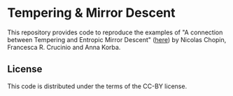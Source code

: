 # Tempering & Mirror Descent

This repository provides code to reproduce the examples of "A connection between Tempering and Entropic Mirror Descent"
([here]([https://arxiv.org/abs/2209.09936](https://arxiv.org/abs/2310.11914))) by Nicolas Chopin, Francesca R. Crucinio and Anna Korba.

## License 
This code is distributed under the terms of the CC-BY license.
